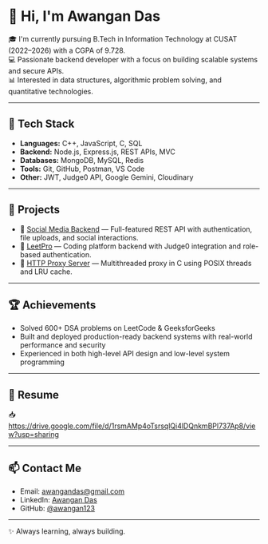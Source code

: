 # 👋 Hi, I'm Awangan Das

🎓 I'm currently pursuing B.Tech in Information Technology at CUSAT (2022–2026) with a CGPA of 9.728.  
💻 Passionate backend developer with a focus on building scalable systems and secure APIs.  
📊 Interested in data structures, algorithmic problem solving, and quantitative technologies.

---

## 🔧 Tech Stack

- **Languages:** C++, JavaScript, C, SQL  
- **Backend:** Node.js, Express.js, REST APIs, MVC  
- **Databases:** MongoDB, MySQL, Redis  
- **Tools:** Git, GitHub, Postman, VS Code  
- **Other:** JWT, Judge0 API, Google Gemini, Cloudinary

---

## 💼 Projects

- 🔹 [Social Media Backend](https://github.com/awangan123/SocialMediaBackend) — Full-featured REST API with authentication, file uploads, and social interactions.
- 🔹 [LeetPro](https://github.com/awangan123/leetpro_backend) — Coding platform backend with Judge0 integration and role-based authentication.
- 🔹 [HTTP Proxy Server](https://github.com/awangan123/server-proxy) — Multithreaded proxy in C using POSIX threads and LRU cache.

---

## 🏆 Achievements

- Solved 600+ DSA problems on LeetCode & GeeksforGeeks  
- Built and deployed production-ready backend systems with real-world performance and security  
- Experienced in both high-level API design and low-level system programming

---

## 📄 Resume

📥 https://drive.google.com/file/d/1rsmAMp4oTsrsqlQi4lDQnkmBPl737Ap8/view?usp=sharing

---

## 📫 Contact Me

- Email: awangandas@gmail.com  
- LinkedIn: [Awangan Das](https://www.linkedin.com/in/awangan-d-1a5919171/)  
- GitHub: [@awangan123](https://github.com/awangan123)

---

✨ Always learning, always building.
